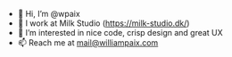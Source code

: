 - 👋 Hi, I’m @wpaix
- 💼 I work at Milk Studio (https://milk-studio.dk/)
- 👀 I’m interested in nice code, crisp design and great UX
- 📫 Reach me at mail@williampaix.com

<!---
wpaix/wpaix is a ✨ special ✨ repository because its `README.md` (this file) appears on your GitHub profile.
You can click the Preview link to take a look at your changes.
--->
